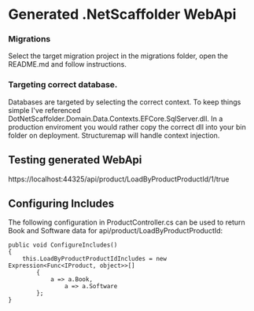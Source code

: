# Generated .NetScaffolder WebApi

### Migrations 

Select the target migration project in the migrations folder, open the README.md and follow instructions.

### Targeting correct database. 

Databases are targeted by selecting the correct context. To keep things simple I've referenced DotNetScaffolder.Domain.Data.Contexts.EFCore.SqlServer.dll. In a production enviroment you would rather copy the correct dll into your bin folder on deployment. Structuremap will handle context injection.

## Testing generated WebApi
https://localhost:44325/api/product/LoadByProductProductId/1/true

## Configuring Includes

The following configuration in ProductController.cs can be used to return Book and Software data for api/product/LoadByProductProductId:

```
public void ConfigureIncludes()
{
	this.LoadByProductProductIdIncludes = new Expression<Func<IProduct, object>>[]
		{
			a => a.Book,
				a => a.Software
        };
}
```